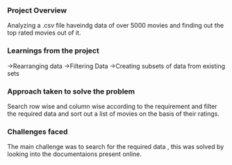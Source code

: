 ### Project Overview

 Analyzing a .csv file haveindg data of over 5000 movies and finding out the top rated movies out of it.


### Learnings from the project

 ->Rearranging data
->Filtering Data
->Creating subsets of data from existing sets


### Approach taken to solve the problem

 Search row wise and column wise according to the requirement and filter the required data and sort out a list of movies on the basis of their ratings.


### Challenges faced

 The main challenge was to search for the required data , this was solved by looking into the documentaions present online.


